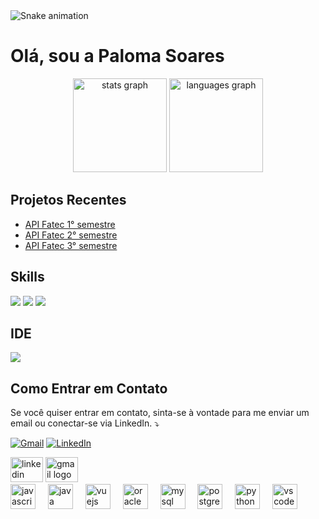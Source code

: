 <img src="https://raw.githubusercontent.com/PalomaSoaresR/PalomaSoaresR/output/snake.svg" alt="Snake animation" />

# Olá, sou a Paloma Soares

<div align="center">
  <img src="https://github-readme-stats.vercel.app/api?username=PalomaSoaresR&hide_title=false&hide_rank=false&show_icons=true&include_all_commits=true&count_private=true&disable_animations=false&theme=dracula&locale=en&hide_border=false&order=1" height="150" alt="stats graph"  />
  <img src="https://github-readme-stats.vercel.app/api/top-langs?username=PalomaSoaresR&locale=en&hide_title=false&layout=compact&card_width=320&langs_count=5&theme=dracula&hide_border=false&order=2" height="150" alt="languages graph"  />
</div>

## Projetos Recentes

- [API Fatec 1° semestre](https://github.com/PalomaSoaresR/API-Porygon)
- [API Fatec 2° semestre](https://github.com/PalomaSoaresR/API-2-semestre)
- [API Fatec 3° semestre](https://github.com/PalomaSoaresR/morpheus)

## Skills 
<img src="https://img.shields.io/badge/Python-14354C?style=for-the-badge&logo=python&logoColor=white" />
<img src="https://img.shields.io/badge/Java-ED8B00?style=for-the-badge&logo=java&logoColor=white" /> 
<img src="https://img.shields.io/badge/Vue.js-35495E?style=for-the-badge&logo=vue.js&logoColor=4FC08D" />

## IDE
<img src="https://img.shields.io/badge/-Visual%20Studio%20Code-333333?style=flat&logo=visual-studio-code&logoColor=007ACC">



## Como Entrar em Contato

Se você quiser entrar em contato, sinta-se à vontade para me enviar um email ou conectar-se via LinkedIn. ⤵️

<p align="left">
  <a href="#" title="Gmail">
  <img src="https://img.shields.io/badge/-Gmail-FF0000?style=flat-square&labelColor=FF0000&logo=gmail&logoColor=white&link=[LINK-DO-SEU-GMAIL](https://paloma.soaresrocha@gmail.com)(mailto:seuemail@gmail.com)" alt="Gmail"/></a>
   <a href="#" title="LinkedIn">
  <img src="https://img.shields.io/badge/-Linkedin-0e76a8?style=flat-square&logo=Linkedin&logoColor=white&link=[LINK-DO-SEU-LINKEDIN](https://www.linkedin.com/in/paloma-soares-83a949208/)" alt="LinkedIn"/></a>

 
<div align="left">
  <img src="https://raw.githubusercontent.com/maurodesouza/profile-readme-generator/master/src/assets/icons/social/linkedin/default.svg=(https://paloma.soaresrocha@gmail.com)" width="52" height="40" alt="linkedin logo"  />
  <img src="https://raw.githubusercontent.com/maurodesouza/profile-readme-generator/master/src/assets/icons/social/gmail/default.svg" width="52" height="40" alt="gmail logo"  />
</div>



<div align="left">
  <img src="https://cdn.jsdelivr.net/gh/devicons/devicon/icons/javascript/javascript-original.svg" height="40" alt="javascript logo"  />
  <img width="12" />
  <img src="https://cdn.jsdelivr.net/gh/devicons/devicon/icons/java/java-original.svg" height="40" alt="java logo"  />
  <img width="12" />
  <img src="https://cdn.jsdelivr.net/gh/devicons/devicon/icons/vuejs/vuejs-original.svg" height="40" alt="vuejs logo"  />
  <img width="12" />
  <img src="https://cdn.jsdelivr.net/gh/devicons/devicon/icons/oracle/oracle-original.svg" height="40" alt="oracle logo"  />
  <img width="12" />
  <img src="https://cdn.jsdelivr.net/gh/devicons/devicon/icons/mysql/mysql-original.svg" height="40" alt="mysql logo"  />
  <img width="12" />
  <img src="https://cdn.jsdelivr.net/gh/devicons/devicon/icons/postgresql/postgresql-original.svg" height="40" alt="postgresql logo"  />
  <img width="12" />
  <img src="https://cdn.jsdelivr.net/gh/devicons/devicon/icons/python/python-original.svg" height="40" alt="python logo"  />
  <img width="12" />
  <img src="https://cdn.jsdelivr.net/gh/devicons/devicon/icons/vscode/vscode-original.svg" height="40" alt="vscode logo"  />
</div>



